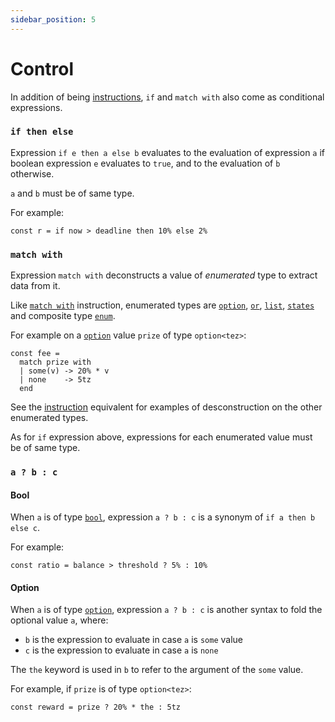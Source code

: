 ```yaml
---
sidebar_position: 5
---
```


# Control

In addition of being [instructions](/docs/reference/instructions/control), `if` and `match with` also come as conditional expressions.

### `if then else`

Expression `if e then a else b` evaluates to the evaluation of expression `a` if boolean expression `e` evaluates to `true`, and to the evaluation of `b` otherwise.

`a` and `b` must be of same type.

For example:
```archetype
const r = if now > deadline then 10% else 2%
```

### `match with`

Expression `match with` deconstructs a value of *enumerated* type to extract data from it.

Like [`match with`](/docs/reference/instructions/control#match-with) instruction, enumerated types are [`option`](/docs/reference/types#option<T>), [`or`](/docs/reference/types#or<T1,%20T2>), [`list`](/docs/reference/types#list<T>), [`states`](/docs/reference/declarations/compositetypes#states) and composite type [`enum`](/docs/reference/types#enum).

For example on a [`option`](/docs/reference/types#option<T>) value `prize` of type `option<tez>`:
```archetype
const fee =
  match prize with
  | some(v) -> 20% * v
  | none    -> 5tz
  end
```

See the [instruction](/docs/reference/instructions/control#match-with) equivalent for examples of desconstruction on the other enumerated types.

As for `if` expression above, expressions for each enumerated value must be of same type.

### `a ? b : c`

#### Bool

When `a` is of type [`bool`](/docs/reference/types#bool), expression `a ? b : c` is a synonym of `if a then b else c`.

For example:
```archetype
const ratio = balance > threshold ? 5% : 10%
```

#### Option

When `a` is of type [`option`](/docs/reference/types#option<T>), expression `a ? b : c` is another syntax to fold the optional value `a`, where:
* `b` is the expression to evaluate in case `a` is `some` value
* `c` is the expression to evaluate in case `a` is `none`

The `the` keyword is used in `b` to refer to the argument of the `some` value.

For example, if `prize` is of type `option<tez>`:
```archetype
const reward = prize ? 20% * the : 5tz
```

